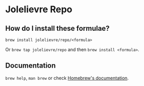 # Jolelievre Repo

## How do I install these formulae?
`brew install jolelievre/repo/<formula>`

Or `brew tap jolelievre/repo` and then `brew install <formula>`.

## Documentation
`brew help`, `man brew` or check [Homebrew's documentation](https://docs.brew.sh).

